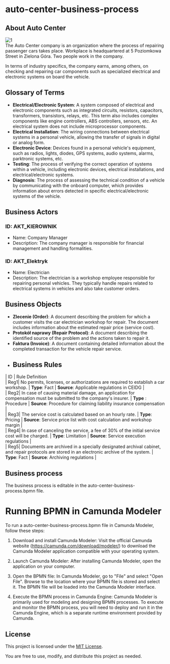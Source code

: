 # auto-center-business-process

## About Auto Center


 ![1](https://github.com/kamilczernuszka/auto-center-business-process/assets/139373087/e11d4300-13cf-4eff-9c0a-282ed51b0b7c)<br>
The Auto Center company is an organization where the process of repairing passenger cars takes place. Workplace
is headquartered at 5 Poziomkowa Street in Zielona Góra. Two people work in the company.

In terms of industry specifics, the company earns, among others, on checking and repairing car components
such as specialized electrical and electronic systems on board the vehicle.

## Glossary of Terms

- **Electrical/Electronic System**: A system composed of electrical and electronic components such as integrated circuits, resistors, capacitors, transformers, transistors, relays, etc. This term also includes complex components like engine controllers, ABS controllers, sensors, etc. An electrical system does not include microprocessor components.
- **Electrical Installation**: The wiring connections between electrical systems in a personal vehicle, allowing the transfer of signals in digital or analog form.
- **Electronic Device**: Devices found in a personal vehicle's equipment, such as radios, lights, diodes, GPS systems, audio systems, alarms, parktronic systems, etc.
- **Testing**: The process of verifying the correct operation of systems within a vehicle, including electronic devices, electrical installations, and electrical/electronic systems.
- **Diagnosis**: The process of assessing the technical condition of a vehicle by communicating with the onboard computer, which provides information about errors detected in specific electrical/electronic systems of the vehicle.

## Business Actors

### ID: AKT_KIEROWNIK
- Name: Company Manager
- Description: The company manager is responsible for financial management and handling formalities.

### ID: AKT_Elektryk
- Name: Electrician
- Description: The electrician is a workshop employee responsible for repairing personal vehicles. They typically handle repairs related to electrical systems in vehicles and also take customer orders.

## Business Objects

- **Zlecenie (Order)**: A document describing the problem for which a customer visits the car electrician workshop for repair. The document includes information about the estimated repair price (service cost).
- **Protokół naprawy (Repair Protocol)**: A document describing the identified source of the problem and the actions taken to repair it.
- **Faktura (Invoice)**: A document containing detailed information about the completed transaction for the vehicle repair service.
-   ## Business Rules
| ID  | Rule Definition                          
| Reg1| No permits, licenses, or authorizations are required to establish a car workshop. | **Type**: Fact | **Source**: Applicable regulations in CEIDG | <br>
| Reg2| In case of causing material damage, an application for compensation must be submitted to the company's insurer. | **Type** : Procedure | **Source**: Procedure for claiming liability insurance compensation | <br>
| Reg3| The service cost is calculated based on an hourly rate. | **Type**: Pricing | **Source**: Service price list with cost calculation and workshop margin |<br>
| Reg4| In case of canceling the service, a fee of 30% of the initial service cost will be charged. | **Type**: Limitation |  **Source**: Service execution regulations |<br>
| Reg5| Documents are archived in a specially designated archival cabinet, and repair protocols are stored in an electronic archive of the system. | **Type**: Fact | **Source**: Archiving regulations |

## Business process
The business process is editable in the auto-center-business-process.bpmn file.

# Running BPMN in Camunda Modeler

To run a auto-center-business-process.bpmn file in Camunda Modeler, follow these steps:

1. Download and install Camunda Modeler: Visit the official Camunda website (https://camunda.com/download/modeler/) to download the Camunda Modeler application compatible with your operating system.

2. Launch Camunda Modeler: After installing Camunda Modeler, open the application on your computer.

3. Open the BPMN file: In Camunda Modeler, go to "File" and select "Open File". Browse to the location where your BPMN file is stored and select it. The BPMN file will be loaded into the Camunda Modeler interface.

4. Execute the BPMN process in Camunda Engine: Camunda Modeler is primarily used for modeling and designing BPMN processes. To execute and monitor the BPMN process, you will need to deploy and run it in the Camunda Engine, which is a separate runtime environment provided by Camunda.

## License

This project is licensed under the [MIT License](LICENSE).

You are free to use, modify, and distribute this project as needed.


